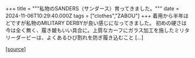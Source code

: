 +++
title = """私物のSANDERS（サンダース）育ってきました。"""
date = 2024-11-06T10:29:40.000Z
tags = ["clothes","ZABOU"]
+++
着用から半年ほどですが私物のMILITARY DERBYが良い感じになってきました。 初めの硬さは今は全く無く、履き皴もいい具合に。上質なカーフにガラス加工を施したミリタリーダービーは、よくあるひび割れを防ぎ履き込むこと \[…\]

[[source]](https://zabou.org/2024/11/06/311926/)
